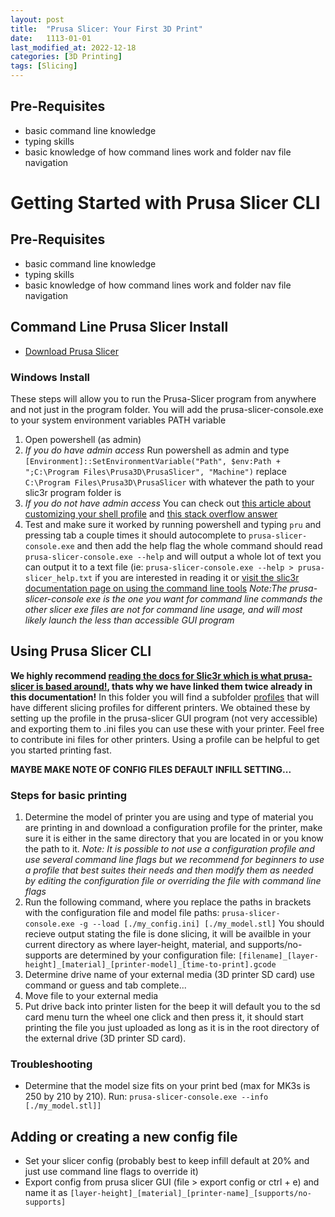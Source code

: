 ```yaml
---
layout: post
title:  "Prusa Slicer: Your First 3D Print"
date:   1113-01-01
last_modified_at: 2022-12-18
categories: [3D Printing]
tags: [Slicing]
---
```


## Pre-Requisites 
- basic command line knowledge
- typing skills
- basic knowledge of how command lines work and folder nav file navigation

# Getting Started with Prusa Slicer CLI

## Pre-Requisites 
- basic command line knowledge
- typing skills
- basic knowledge of how command lines work and folder nav file navigation

## Command Line Prusa Slicer Install
- [Download Prusa Slicer](https://www.prusa3d.com/page/prusaslicer_424/)

### Windows Install
These steps will allow you to run the Prusa-Slicer program from anywhere and not just in the program folder. You will add the prusa-slicer-console.exe to your system environment variables PATH variable 
1. Open powershell (as admin)
2. *If you do have admin access* Run powershell as admin and type `[Environment]::SetEnvironmentVariable("Path", $env:Path + ";C:\Program Files\Prusa3D\PrusaSlicer", "Machine")` replace `C:\Program Files\Prusa3D\PrusaSlicer` with whatever the path to your slic3r program folder is
3. *If you do not have admin access* You can check out [this article about customizing your shell profile](https://www.howtogeek.com/50236/customizing-your-powershell-profile/) and [this stack overflow answer](https://stackoverflow.com/questions/714877/setting-windows-powershell-environment-variables)
4. Test and make sure it worked by running powershell and typing `pru` and pressing tab a couple times it should autocomplete to `prusa-slicer-console.exe` and then add the help flag the whole command should read `prusa-slicer-console.exe --help` and will output a whole lot of text you can output it to a text file (ie: `prusa-slicer-console.exe --help > prusa-slicer_help.txt` if you are interested in reading it or [visit the slic3r documentation page on using the command line tools](https://manual.slic3r.org/advanced/command-line)
*Note:The prusa-slicer-console exe is the one you want for command line commands the other slicer exe files are not for command line usage, and will most likely launch the less than accessible GUI program*

## Using Prusa Slicer CLI
**We highly recommend [reading the docs for Slic3r which is what prusa-slicer is based around!](https://manual.slic3r.org/advanced/command-line), thats why we have linked them twice already in this documentation!**
In this folder you will find a subfolder [profiles](../../3D_Printing/profiles) that will have different slicing profiles for different printers. We obtained these by setting up the profile in the prusa-slicer GUI program (not very accessible) and exporting them to .ini files you can use these with your printer. Feel free to contribute ini files for other printers. Using a profile can be helpful to get you started printing fast.

**MAYBE MAKE NOTE OF CONFIG FILES DEFAULT INFILL SETTING...**

### Steps for basic printing 
1. Determine the model of printer you are using and type of material you are printing in and download a configuration profile for the printer, make sure it is either in the same directory that you are located in or you know the path to it. *Note: It is possible to not use a configuration profile and use several command line flags but we recommend for beginners to use a profile that best suites their needs and then modify them as needed by editing the configuration file or overriding the file with command line flags*
2. Run the following command, where you replace the paths in brackets with the configuration file and model file paths:
 `prusa-slicer-console.exe -g --load [./my_config.ini] [./my_model.stl]`
You should recieve output stating the file is done slicing, it will be availble in your current directory as where layer-height, material, and supports/no-supports are determined by your configuration file:
`[filename]_[layer-height]_[material]_[printer-model]_[time-to-print].gcode`
3. Determine drive name of your external media (3D printer SD card) use command or guess and tab complete...
4. Move file to your external media 
5. Put drive back into printer listen for the beep it will default you to the sd card menu turn the wheel one click and then press it, it should start printing the file you just uploaded as long as it is in the root directory of the external drive (3D printer SD card).  

### Troubleshooting
- Determine that the model size fits on your print bed (max for MK3s is 250 by 210 by 210). Run: `prusa-slicer-console.exe --info [./my_model.stl]]`


## Adding or creating a new config file
- Set your slicer config (probably best to keep infill default at 20% and just use command line flags to override it)
- Export config from prusa slicer GUI (file > export config or ctrl + e) and name it as `[layer-height]_[material]_[printer-name]_[supports/no-supports]`



